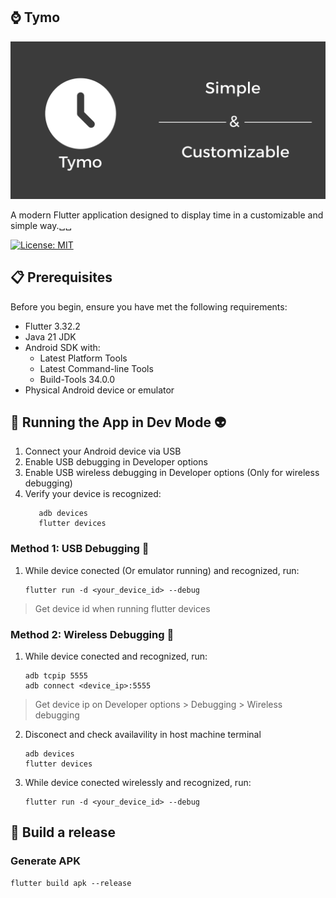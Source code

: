 ## ⌚ Tymo

![banner](/assets/git_banner.png)

A modern Flutter application designed to display time in a customizable and simple way.␣␣

[![License: MIT](https://img.shields.io/badge/License-MIT-yellow.svg)](https://opensource.org/licenses/MIT)

## 📋 Prerequisites

Before you begin, ensure you have met the following requirements:
- Flutter 3.32.2
- Java 21 JDK
- Android SDK with:
  - Latest Platform Tools
  - Latest Command-line Tools
  - Build-Tools 34.0.0
- Physical Android device or emulator

## 🚀 Running the App in Dev Mode 👽
1. Connect your Android device via USB
2. Enable USB debugging in Developer options
3. Enable USB wireless debugging in Developer options (Only for wireless debugging)
4. Verify your device is recognized:
    ```terminal
       adb devices
       flutter devices
    ```

### Method 1: USB Debugging 🔌
1. While device conected (Or emulator running) and recognized, run:
   ```terminal
   flutter run -d <your_device_id> --debug
   ```
> Get device id when running flutter devices

### Method 2: Wireless Debugging :wireless:
1. While device conected and recognized, run:
   ```terminal
   adb tcpip 5555
   adb connect <device_ip>:5555
   ```

> Get device ip on Developer options > Debugging > Wireless debugging
2. Disconect and check availavility in host machine terminal
   ```terminal
   adb devices
   flutter devices
   ```

1. While device conected wirelessly and recognized, run:
   ```terminal
   flutter run -d <your_device_id> --debug
   ```

## :wrench: Build a release
### Generate APK
  ```terminal
  flutter build apk --release
  ```
